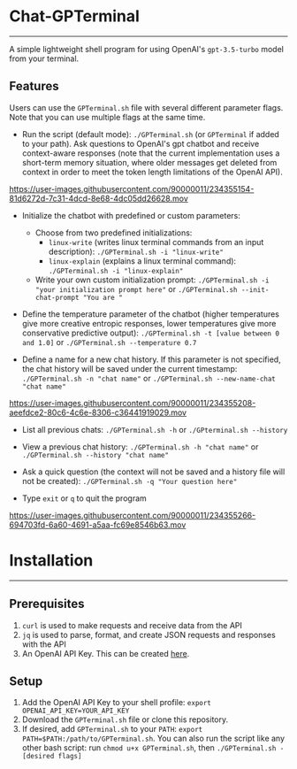 # Chat-GPTerminal
--- 
<!-- Description -->
A simple lightweight shell program for using OpenAI's `gpt-3.5-turbo` model from your terminal.

<!-- Usage -->
## Features
Users can use the `GPTerminal.sh` file with several different parameter flags. Note that you can use multiple flags at the same time.
- Run the script (default mode): `./GPTerminal.sh` (or `GPTerminal` if added to your path). Ask questions to OpenAI's gpt chatbot and receive context-aware responses (note that the current implementation uses a short-term memory situation, where older messages get deleted from context in order to meet the token length limitations of the OpenAI API).
<!-- example 1 -->
https://user-images.githubusercontent.com/90000011/234355154-81d6272d-7c31-4dcd-8e68-4dc05dd26628.mov


- Initialize the chatbot with predefined or custom parameters:
    - Choose from two predefined initializations:
        - `linux-write` (writes linux terminal commands from an input description): `./GPTerminal.sh -i "linux-write"`
        - `linux-explain` (explains a linux terminal command): `./GPTerminal.sh -i "linux-explain"`
    - Write your own custom initialization prompt: `./GPTerminal.sh -i "your initialization prompt here"` or `./GPTerminal.sh --init-chat-prompt "You are "`

- Define the temperature parameter of the chatbot (higher temperatures give more creative entropic responses, lower temperatures give more conservative predictive output): `./GPTerminal.sh -t [value between 0 and 1.0]` or `./GPTerminal.sh --temperature 0.7`

- Define a name for a new chat history. If this parameter is not specified, the chat history will be saved under the current timestamp: `./GPTerminal.sh -n "chat name"` or `./GPTerminal.sh --new-name-chat "chat name"`

<!-- example 2: init, temp, chat name -->
https://user-images.githubusercontent.com/90000011/234355208-aeefdce2-80c6-4c6e-8306-c36441919029.mov



- List all previous chats: `./GPTerminal.sh -h` or `./GPterminal.sh --history`

- View a previous chat history: `./GPTerminal.sh -h "chat name"` or `./GPTerminal.sh --history "chat name"`

- Ask a quick question (the context will not be saved and a history file will not be created): `./GPTerminal.sh -q "Your question here"`

- Type `exit` or  `q` to quit the program

<!-- example 3: history and quick question -->
https://user-images.githubusercontent.com/90000011/234355266-694703fd-6a60-4691-a5aa-fc69e8546b63.mov

<!-- How to Use It -->
# Installation
---
## Prerequisites
1. `curl` is used to make requests and receive data from the API
2. `jq` is used to parse, format, and create JSON requests and responses with the API
3. An OpenAI API Key. This can be created [here](https://platform.openai.com/account/api-keys).

## Setup
1. Add the OpenAI API Key to your shell profile: `export OPENAI_API_KEY=YOUR_API_KEY`
2. Download the `GPTerminal.sh` file or clone this repository.
3. If desired, add `GPTerminal.sh` to your `PATH`: `export PATH=$PATH:/path/to/GPTerminal.sh`. You can also run the script like any other bash script: run `chmod u+x GPTerminal.sh`, then `./GPTerminal.sh -[desired flags]`
